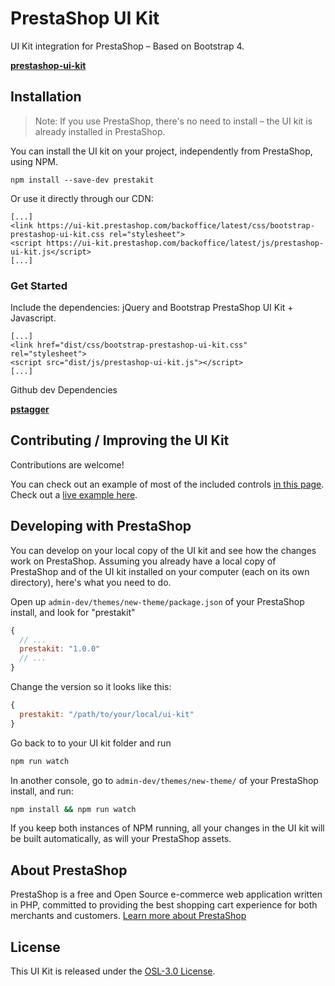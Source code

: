 # PrestaShop UI Kit

UI Kit integration for PrestaShop – Based on Bootstrap 4.

**[prestashop-ui-kit](http://build.prestashop.com/prestashop-ui-kit/)**

## Installation

> Note: If you use PrestaShop, there's no need to install – the UI kit is already installed in PrestaShop.

You can install the UI kit on your project, independently from PrestaShop, using NPM.

```
npm install --save-dev prestakit
```

Or use it directly through our CDN:
```
[...]
<link https://ui-kit.prestashop.com/backoffice/latest/css/bootstrap-prestashop-ui-kit.css rel="stylesheet">
<script https://ui-kit.prestashop.com/backoffice/latest/js/prestashop-ui-kit.js</script>
[...]
```

### Get Started

Include the dependencies: jQuery and Bootstrap PrestaShop UI Kit + Javascript.

```
[...]
<link href="dist/css/bootstrap-prestashop-ui-kit.css" rel="stylesheet">
<script src="dist/js/prestashop-ui-kit.js"></script>
[...]
```

Github dev Dependencies

**[pstagger](https://github.com/PrestaShop/pstagger)**

## Contributing / Improving the UI Kit

Contributions are welcome!

You can check out an example of most of the included controls [in this page](/index.html). Check out a [live example here](https://cdn.rawgit.com/PrestaShop/prestashop-ui-kit/master/index.html).

## Developing with PrestaShop

You can develop on your local copy of the UI kit and see how the changes work on PrestaShop.
Assuming you already have a local copy of PrestaShop and of the UI kit installed on your computer (each on its own directory), here's what you need to do.

Open up `admin-dev/themes/new-theme/package.json` of your PrestaShop install, and look for "prestakit"

```js
{
  // ...
  prestakit: "1.0.0"
  // ...
} 
```

Change the version so it looks like this:

```js
{
  prestakit: "/path/to/your/local/ui-kit"
}
```

Go back to to your UI kit folder and run

```bash
npm run watch
```

In another console, go to `admin-dev/themes/new-theme/` of your PrestaShop install, and run:

```bash
npm install && npm run watch
```

If you keep both instances of NPM running, all your changes in the UI kit will be built automatically, as will your PrestaShop assets.

## About PrestaShop

PrestaShop is a free and Open Source e-commerce web application written in PHP, committed to providing the best shopping cart experience for both merchants and customers. [Learn more about PrestaShop](http://www.prestashop.com)

## License

This UI Kit is released under the [OSL-3.0 License](https://opensource.org/licenses/OSL-3.0).
